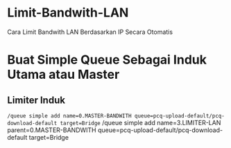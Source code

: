 # Limit-Bandwith-LAN
Cara Limit Bandwith LAN Berdasarkan IP Secara Otomatis

# Buat Simple Queue Sebagai Induk Utama atau Master
## Limiter Induk
`
/queue simple add name=0.MASTER-BANDWITH queue=pcq-upload-default/pcq-download-default target=Bridge
`
/queue simple add name=3.LIMITER-LAN parent=0.MASTER-BANDWITH queue=pcq-upload-default/pcq-download-default target=Bridge
